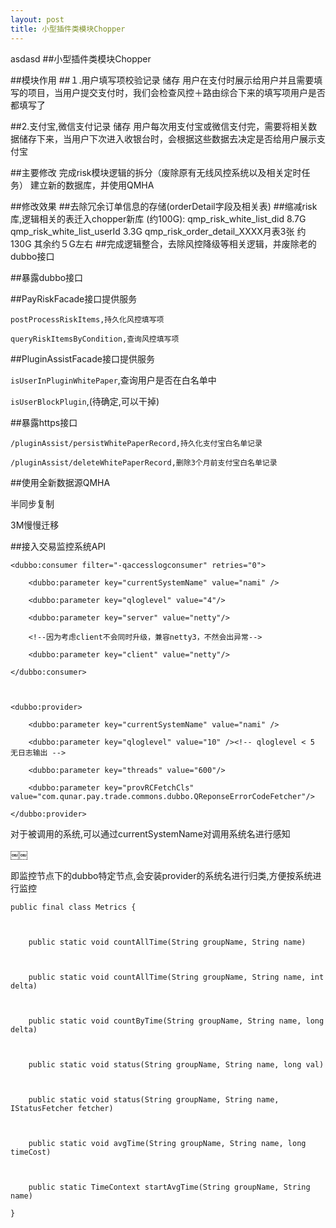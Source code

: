 ```yaml
---
layout: post
title: 小型插件类模块Chopper
---
```

asdasd
##小型插件类模块Chopper

##模块作用
##１.用户填写项校验记录 储存
用户在支付时展示给用户并且需要填写的项目，当用户提交支付时，我们会检查风控＋路由综合下来的填写项用户是否都填写了

##2.支付宝,微信支付记录 储存
用户每次用支付宝或微信支付完，需要将相关数据储存下来，当用户下次进入收银台时，会根据这些数据去决定是否给用户展示支付宝

##主要修改
完成risk模块逻辑的拆分（废除原有无线风控系统以及相关定时任务）
建立新的数据库，并使用QMHA

##修改效果
##去除冗余订单信息的存储(orderDetail字段及相关表)
##缩减risk库,逻辑相关的表迁入chopper新库 (约100G):
qmp_risk_white_list_did  8.7G
qmp_risk_white_list_userId  3.3G
qmp_risk_order_detail_XXXX月表3张  约130G
其余约５G左右
##完成逻辑整合，去除风控降级等相关逻辑，并废除老的dubbo接口


##暴露dubbo接口

##PayRiskFacade接口提供服务

`postProcessRiskItems,持久化风控填写项`

`queryRiskItemsByCondition,查询风控填写项`

##PluginAssistFacade接口提供服务

`isUserInPluginWhitePaper`,查询用户是否在白名单中

`isUserBlockPlugin`,(待确定,可以干掉)

##暴露https接口

`/pluginAssist/persistWhitePaperRecord,持久化支付宝白名单记录`

`/pluginAssist/deleteWhitePaperRecord,删除3个月前支付宝白名单记录`



##使用全新数据源QMHA


半同步复制

3M慢慢迁移



##接入交易监控系统API



	<dubbo:consumer filter="-qaccesslogconsumer" retries="0">

        <dubbo:parameter key="currentSystemName" value="nami" />

        <dubbo:parameter key="qloglevel" value="4"/>

        <dubbo:parameter key="server" value="netty"/>

        <!--因为考虑client不会同时升级，兼容netty3，不然会出异常-->

        <dubbo:parameter key="client" value="netty"/>

    </dubbo:consumer>



    <dubbo:provider>

        <dubbo:parameter key="currentSystemName" value="nami" />

        <dubbo:parameter key="qloglevel" value="10" /><!-- qloglevel < 5 无日志输出 -->

        <dubbo:parameter key="threads" value="600"/>

        <dubbo:parameter key="provRCFetchCls" value="com.qunar.pay.trade.commons.dubbo.QReponseErrorCodeFetcher"/>

    </dubbo:provider>

对于被调用的系统,可以通过currentSystemName对调用系统名进行感知

￼￼



即监控节点下的dubbo特定节点,会安装provider的系统名进行归类,方便按系统进行监控



    public final class Metrics {



    	public static void countAllTime(String groupName, String name)



    	public static void countAllTime(String groupName, String name, int delta)



    	public static void countByTime(String groupName, String name, long delta)



    	public static void status(String groupName, String name, long val)



    	public static void status(String groupName, String name, IStatusFetcher fetcher)



    	public static void avgTime(String groupName, String name, long timeCost)



    	public static TimeContext startAvgTime(String groupName, String name)

    }

